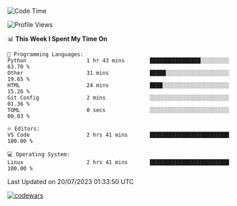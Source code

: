 <!--START_SECTION:waka-->
![Code Time](http://img.shields.io/badge/Code%20Time-237%20hrs-blue)

![Profile Views](http://img.shields.io/badge/Profile%20Views-8-blue)

📊 **This Week I Spent My Time On** 

```text
💬 Programming Languages: 
Python                   1 hr 43 mins        ████████████████░░░░░░░░░   63.70 % 
Other                    31 mins             █████░░░░░░░░░░░░░░░░░░░░   19.65 % 
HTML                     24 mins             ████░░░░░░░░░░░░░░░░░░░░░   15.26 % 
Git Config               2 mins              ░░░░░░░░░░░░░░░░░░░░░░░░░   01.36 % 
TOML                     0 secs              ░░░░░░░░░░░░░░░░░░░░░░░░░   00.03 % 

🔥 Editors: 
VS Code                  2 hrs 41 mins       █████████████████████████   100.00 % 

💻 Operating System: 
Linux                    2 hrs 41 mins       █████████████████████████   100.00 % 
```


 Last Updated on 20/07/2023 01:33:50 UTC
<!--END_SECTION:waka-->
[![codewars](https://www.codewars.com/users/Delitel/badges/large)](https://www.codewars.com/users/Delitel)   
